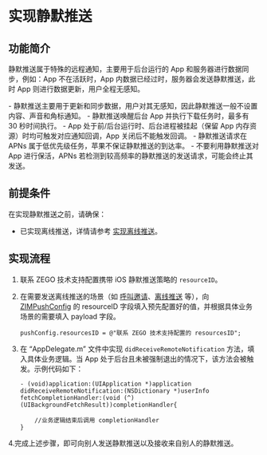 # 实现静默推送

## 功能简介

静默推送属于特殊的远程通知，主要用于后台运行的 App 和服务器进行数据同步，例如：App 不在活跃时，App 内数据已经过时，服务器会发送静默推送，此时 App 则进行数据更新，用户全程无感知。

<Warning title="注意">
- 静默推送主要用于更新和同步数据，用户对其无感知，因此静默推送一般不设置内容、声音和角标通知。
- 静默推送唤醒后台 App 并执行下载任务时，最多有 30 秒时间执行。
- App 处于前/后台运行时、后台进程被挂起（保留 App 内存资源）时均可触发对应通知回调，App 关闭后不能触发回调。
- 静默推送请求在 APNs 属于低优先级任务，苹果不保证静默推送的到达率。
- 不要利用静默推送对 App 进行保活，APNs 若检测到较高频率的静默推送的发送请求，可能会终止其发送。
</Warning>


<Content />

## 前提条件

在实现静默推送之前，请确保：
- 已实现离线推送，详情请参考 [实现离线推送](/zim-ios/offline-push-notifications/implement-offline-push-notification)。


## 实现流程

1. 联系 ZEGO 技术支持配置携带 iOS 静默推送策略的 `resourceID`。

2. 在需要发送离线推送的场景（如 [呼叫邀请](/zim-ios/guides/call-invitation-signaling)、[离线推送](/zim-ios/offline-push-notifications/implement-offline-push-notification) 等），向 [ZIMPushConfig](https://doc-zh.zego.im/article/api?doc=zim_API~objective-c_ios~class~ZIMPushConfig) 的 resourceID 字段填入预先配置好的值，并根据具体业务场景的需要填入 payload 字段。

    ```oc
    pushConfig.resourcesID = @"联系 ZEGO 技术支持配置的 resourcesID";
    ```

3. 在 “AppDelegate.m” 文件中实现 `didReceiveRemoteNotification` 方法，填入具体业务逻辑。当 App 处于后台且未被强制退出的情况下，该方法会被触发。示例代码如下：

    ```oc
    - (void)application:(UIApplication *)application didReceiveRemoteNotification:(NSDictionary *)userInfo fetchCompletionHandler:(void (^)(UIBackgroundFetchResult))completionHandler{
    
        //业务逻辑结束后调用 completionHandler
    }
    ```

4.完成上述步骤，即可向别人发送静默推送以及接收来自别人的静默推送。